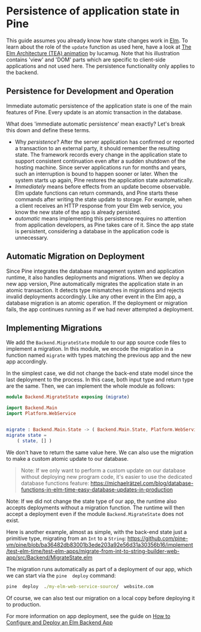 # Persistence of application state in Pine

This guide assumes you already know how state changes work in [Elm](https://elm-lang.org). To learn about the role of the `update` function as used here, have a look at [The Elm Architecture (TEA) animation](https://medium.com/@l.mugnaini/the-elm-architecture-tea-animation-3efc555e8faf) by lucamug. Note that his illustration contains 'view' and 'DOM' parts which are specific to client-side applications and not used here. The persistence functionality only applies to the backend.

## Persistence for Development and Operation

Immediate automatic persistence of the application state is one of the main features of Pine. Every update is an atomic transaction in the database.

What does 'immediate automatic persistence' mean exactly? Let's break this down and define these terms.

+ Why *persistence*? After the server application has confirmed or reported a transaction to an external party, it should remember the resulting state. The framework records every change in the application state to support consistent continuation even after a sudden shutdown of the hosting machine. Since server applications run for months and years, such an interruption is bound to happen sooner or later. When the system starts up again, Pine restores the application state automatically.
+ *Immediately* means before effects from an update become observable. Elm update functions can return commands, and Pine starts these commands after writing the state update to storage. For example, when a client receives an HTTP response from your Elm web service, you know the new state of the app is already persisted.
+ *automatic* means implementing this persistence requires no attention from application developers, as Pine takes care of it. Since the app state is persistent, considering a database in the application code is unnecessary.

## Automatic Migration on Deployment

Since Pine integrates the database management system and application runtime, it also handles deployments and migrations. When we deploy a new app version, Pine automatically migrates the application state in an atomic transaction. It detects type mismatches in migrations and rejects invalid deployments accordingly. Like any other event in the Elm app, a database migration is an atomic operation. If the deployment or migration fails, the app continues running as if we had never attempted a deployment.

## Implementing Migrations

We add the `Backend.MigrateState` module to our app source code files to implement a migration. In this module, we encode the migration in a function named `migrate` with types matching the previous app and the new app accordingly.

In the simplest case, we did not change the back-end state model since the last deployment to the process. In this case, both input type and return type are the same. Then, we can implement the whole module as follows:

```Elm
module Backend.MigrateState exposing (migrate)

import Backend.Main
import Platform.WebService


migrate : Backend.Main.State -> ( Backend.Main.State, Platform.WebService.Commands Backend.Main.State )
migrate state =
    ( state, [] )
```

We don't have to return the same value here. We can also use the migration to make a custom atomic update to our database.

> Note: If we only want to perform a custom update on our database without deploying new program code, it's easier to use the dedicated database functions feature: <https://michaelrätzel.com/blog/database-functions-in-elm-time-easy-database-updates-in-production>

Note: If we did not change the state type of our app, the runtime also accepts deployments without a migration function. The runtime will then accept a deployment even if the module `Backend.MigrateState` does not exist.

Here is another example, almost as simple, with the back-end state just a primitive type, migrating from an `Int` to a `String`: <https://github.com/pine-vm/pine/blob/ba36482db83001b3ede203a92e56d31a30356b16/implement/test-elm-time/test-elm-apps/migrate-from-int-to-string-builder-web-app/src/Backend/MigrateState.elm>

The migration runs automatically as part of a deployment of our app, which we can start via the `pine  deploy` command:

```cmd
pine  deploy  ./my-elm-web-service-source/  website.com
```

Of course, we can also test our migration on a local copy before deploying it to production.

For more information on app deployment, see the guide on [How to Configure and Deploy an Elm Backend App](./how-to-configure-and-deploy-an-elm-backend-app.md)
